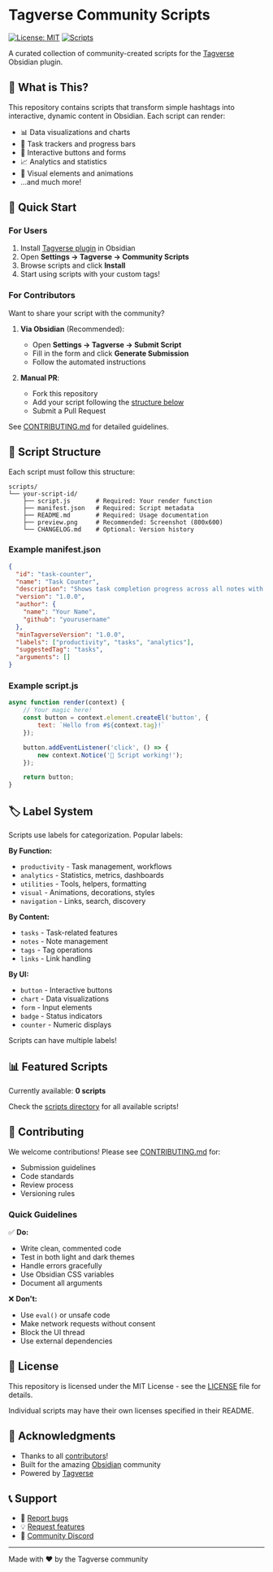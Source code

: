 # Tagverse Community Scripts

[![License: MIT](https://img.shields.io/badge/License-MIT-yellow.svg)](https://opensource.org/licenses/MIT)
[![Scripts](https://img.shields.io/badge/dynamic/json?url=https%3A%2F%2Fraw.githubusercontent.com%2Fbrunoleos%2Ftagverse-community-scripts%2Fmain%2Fregistry.json&query=%24.totalScripts&label=scripts)](https://github.com/brunoleos/tagverse-community-scripts)

A curated collection of community-created scripts for the [Tagverse](https://github.com/brunoleos/obsidian-tagverse) Obsidian plugin.

## 🌟 What is This?

This repository contains scripts that transform simple hashtags into interactive, dynamic content in Obsidian. Each script can render:

- 📊 Data visualizations and charts
- 🎯 Task trackers and progress bars
- 🔘 Interactive buttons and forms
- 📈 Analytics and statistics
- 🎨 Visual elements and animations
- ...and much more!

## 🚀 Quick Start

### For Users

1. Install [Tagverse plugin](https://github.com/brunoleos/obsidian-tagverse) in Obsidian
2. Open **Settings → Tagverse → Community Scripts**
3. Browse scripts and click **Install**
4. Start using scripts with your custom tags!

### For Contributors

Want to share your script with the community?

1. **Via Obsidian** (Recommended):
   - Open **Settings → Tagverse → Submit Script**
   - Fill in the form and click **Generate Submission**
   - Follow the automated instructions

2. **Manual PR**:
   - Fork this repository
   - Add your script following the [structure below](#script-structure)
   - Submit a Pull Request

See [CONTRIBUTING.md](CONTRIBUTING.md) for detailed guidelines.

## 📁 Script Structure

Each script must follow this structure:

```
scripts/
└── your-script-id/
    ├── script.js       # Required: Your render function
    ├── manifest.json   # Required: Script metadata
    ├── README.md       # Required: Usage documentation
    ├── preview.png     # Recommended: Screenshot (800x600)
    └── CHANGELOG.md    # Optional: Version history
```

### Example manifest.json

```json
{
  "id": "task-counter",
  "name": "Task Counter",
  "description": "Shows task completion progress across all notes with this tag",
  "version": "1.0.0",
  "author": {
    "name": "Your Name",
    "github": "yourusername"
  },
  "minTagverseVersion": "1.0.0",
  "labels": ["productivity", "tasks", "analytics"],
  "suggestedTag": "tasks",
  "arguments": []
}
```

### Example script.js

```javascript
async function render(context) {
    // Your magic here!
    const button = context.element.createEl('button', {
        text: `Hello from #${context.tag}!`
    });

    button.addEventListener('click', () => {
        new context.Notice('🎉 Script working!');
    });

    return button;
}
```

## 🏷️ Label System

Scripts use labels for categorization. Popular labels:

**By Function:**
- `productivity` - Task management, workflows
- `analytics` - Statistics, metrics, dashboards
- `utilities` - Tools, helpers, formatting
- `visual` - Animations, decorations, styles
- `navigation` - Links, search, discovery

**By Content:**
- `tasks` - Task-related features
- `notes` - Note management
- `tags` - Tag operations
- `links` - Link handling

**By UI:**
- `button` - Interactive buttons
- `chart` - Data visualizations
- `form` - Input elements
- `badge` - Status indicators
- `counter` - Numeric displays

Scripts can have multiple labels!

## 📊 Featured Scripts

<!-- This section will be auto-updated by GitHub Actions -->

Currently available: **0 scripts**

Check the [scripts directory](./scripts) for all available scripts!

## 🤝 Contributing

We welcome contributions! Please see [CONTRIBUTING.md](CONTRIBUTING.md) for:

- Submission guidelines
- Code standards
- Review process
- Versioning rules

### Quick Guidelines

✅ **Do:**
- Write clean, commented code
- Test in both light and dark themes
- Handle errors gracefully
- Use Obsidian CSS variables
- Document all arguments

❌ **Don't:**
- Use `eval()` or unsafe code
- Make network requests without consent
- Block the UI thread
- Use external dependencies

## 📜 License

This repository is licensed under the MIT License - see the [LICENSE](LICENSE) file for details.

Individual scripts may have their own licenses specified in their README.

## 🙏 Acknowledgments

- Thanks to all [contributors](https://github.com/brunoleos/tagverse-community-scripts/graphs/contributors)!
- Built for the amazing [Obsidian](https://obsidian.md) community
- Powered by [Tagverse](https://github.com/brunoleos/obsidian-tagverse)

## 📞 Support

- 🐛 [Report bugs](https://github.com/brunoleos/tagverse-community-scripts/issues)
- 💡 [Request features](https://github.com/brunoleos/tagverse-community-scripts/discussions)
- 💬 [Community Discord](https://discord.gg/obsidianmd)

---

Made with ❤️ by the Tagverse community